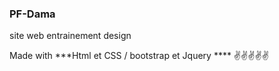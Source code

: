 ###  PF-Dama
<p> site web   entrainement design </p>
Made with ***Html et CSS / bootstrap et Jquery ****
✌️✌️✌️✌️✌️
